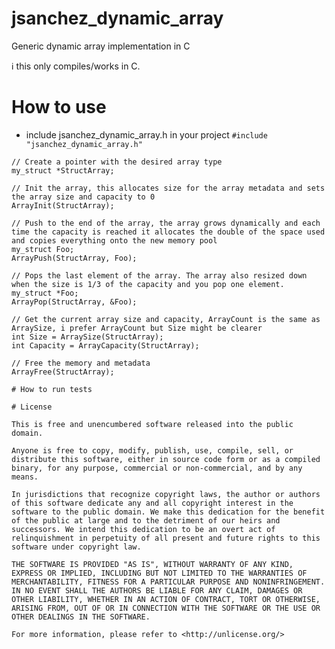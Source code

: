 # jsanchez_dynamic_array
Generic dynamic array implementation in C

:information_source: this only compiles/works in C.

# How to use

- include jsanchez_dynamic_array.h in your project
``` #include "jsanchez_dynamic_array.h" ```

```
// Create a pointer with the desired array type
my_struct *StructArray;

// Init the array, this allocates size for the array metadata and sets the array size and capacity to 0
ArrayInit(StructArray);

// Push to the end of the array, the array grows dynamically and each time the capacity is reached it allocates the double of the space used and copies everything onto the new memory pool
my_struct Foo;
ArrayPush(StructArray, Foo);

// Pops the last element of the array. The array also resized down when the size is 1/3 of the capacity and you pop one element.
my_struct *Foo;
ArrayPop(StructArray, &Foo);

// Get the current array size and capacity, ArrayCount is the same as ArraySize, i prefer ArrayCount but Size might be clearer
int Size = ArraySize(StructArray);
int Capacity = ArrayCapacity(StructArray);

// Free the memory and metadata
ArrayFree(StructArray);

# How to run tests

# License

This is free and unencumbered software released into the public domain.

Anyone is free to copy, modify, publish, use, compile, sell, or
distribute this software, either in source code form or as a compiled
binary, for any purpose, commercial or non-commercial, and by any
means.

In jurisdictions that recognize copyright laws, the author or authors
of this software dedicate any and all copyright interest in the
software to the public domain. We make this dedication for the benefit
of the public at large and to the detriment of our heirs and
successors. We intend this dedication to be an overt act of
relinquishment in perpetuity of all present and future rights to this
software under copyright law.

THE SOFTWARE IS PROVIDED "AS IS", WITHOUT WARRANTY OF ANY KIND,
EXPRESS OR IMPLIED, INCLUDING BUT NOT LIMITED TO THE WARRANTIES OF
MERCHANTABILITY, FITNESS FOR A PARTICULAR PURPOSE AND NONINFRINGEMENT.
IN NO EVENT SHALL THE AUTHORS BE LIABLE FOR ANY CLAIM, DAMAGES OR
OTHER LIABILITY, WHETHER IN AN ACTION OF CONTRACT, TORT OR OTHERWISE,
ARISING FROM, OUT OF OR IN CONNECTION WITH THE SOFTWARE OR THE USE OR
OTHER DEALINGS IN THE SOFTWARE.

For more information, please refer to <http://unlicense.org/>
